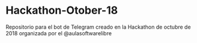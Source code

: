 # Hackathon-Otober-18
Repositorio para el bot de Telegram creado en la Hackathon de octubre de 2018 organizada por el @aulasoftwarelibre
